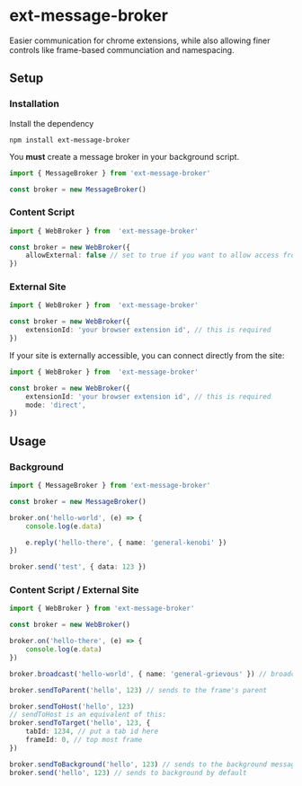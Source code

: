 # ext-message-broker

Easier communication for chrome extensions, while also allowing finer controls like frame-based communciation and namespacing.

## Setup

### Installation
Install the dependency
```
npm install ext-message-broker
```

You **must** create a message broker in your background script.
```ts
import { MessageBroker } from 'ext-message-broker'

const broker = new MessageBroker()
```

### Content Script
```ts
import { WebBroker } from  'ext-message-broker'

const broker = new WebBroker({
    allowExternal: false // set to true if you want to allow access from an external site
})
```

### External Site
```ts
import { WebBroker } from  'ext-message-broker'

const broker = new WebBroker({
    extensionId: 'your browser extension id', // this is required
})
```
If your site is externally accessible, you can connect directly from the site:
```ts
import { WebBroker } from  'ext-message-broker'

const broker = new WebBroker({
    extensionId: 'your browser extension id', // this is required
    mode: 'direct',
})
```

## Usage

### Background
```ts
import { MessageBroker } from 'ext-message-broker'

const broker = new MessageBroker()

broker.on('hello-world', (e) => {
    console.log(e.data)

    e.reply('hello-there', { name: 'general-kenobi' })
})

broker.send('test', { data: 123 })
```
### Content Script / External Site
```ts
import { WebBroker } from 'ext-message-broker'

const broker = new WebBroker()

broker.on('hello-there', (e) => {
    console.log(e.data)
})

broker.broadcast('hello-world', { name: 'general-grievous' }) // broadcasts to all connected brokers (except ones in current frame, aka the broker it came from to prevent echo - note: this WILL echo when usePort is disabled)

broker.sendToParent('hello', 123) // sends to the frame's parent

broker.sendToHost('hello', 123)
// sendToHost is an equivalent of this:
broker.sendToTarget('hello', 123, {
    tabId: 1234, // put a tab id here
    frameId: 0, // top most frame
})

broker.sendToBackground('hello', 123) // sends to the background message broker
broker.send('hello', 123) // sends to background by default
```